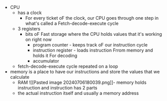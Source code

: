 - CPU
	- has a clock
		- For every ticket oF the clock, our CPU goes through one step in what's called a Fetch-decode-execute cycle
	- 3 registers
		- bits oF Fast storage where the CPU holds values that it's working on right now
			- program counter - keeps track oF our instruction cycle
			- instruction register - loads instruction Frrom memory and holds it For decoding
			- accumulator
	- fetch-decode-execute cycle repeated on a loop
- memory is a place to have our instructions and store the values that we calculate
	- RAM
![[Pasted image 20240706180039.png]]- memory holds instruction and instruction has 2 parts
	- the actual instruction itself and usually a memory address